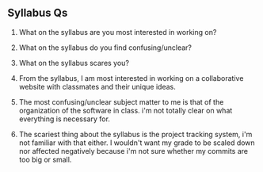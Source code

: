 Syllabus Qs
-----------------------
1. What on the syllabus are you most interested in working on?
2. What on the syllabus do you find confusing/unclear? 
3. What on the syllabus scares you? 


1. From the syllabus, I am most interested in working on a collaborative website with classmates 
and their unique ideas.

2. The most confusing/unclear subject matter to me is that of the organization of the software in 
class. i'm not totally clear on what everything is necessary for.

3. The scariest thing about the syllabus is the project tracking system, i'm not familiar with that 
either. I wouldn't want my grade to be scaled down nor affected negatively because i'm not sure whether my 
commits are too big or small.
